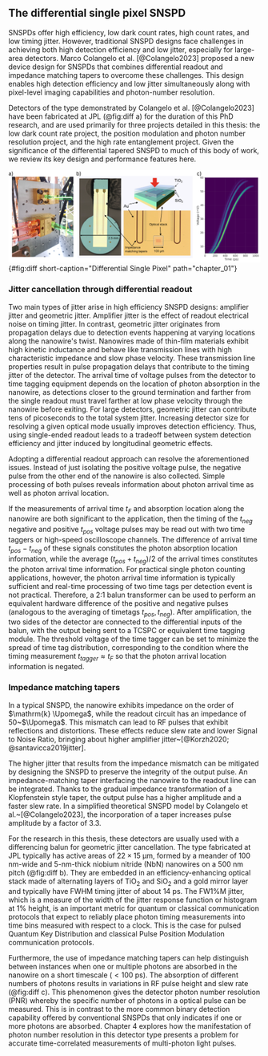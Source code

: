 ## The differential single pixel SNSPD

SNSPDs offer high efficiency, low dark count rates, high count rates, and low timing jitter. However, traditional SNSPD designs face challenges in achieving both high detection efficiency and low jitter, especially for large-area detectors. Marco Colangelo et al. [@Colangelo2023] proposed a new device design for SNSPDs that combines differential readout and impedance matching tapers to overcome these challenges. This design enables high detection efficiency and low jitter simultaneously along with pixel-level imaging capabilities and photon-number resolution.

Detectors of the type demonstrated by Colangelo et al. [@Colangelo2023] have been fabricated at JPL (@fig:diff a) for the duration of this PhD research, and are used primarily for three projects detailed in this thesis: the low dark count rate project, the position modulation and photon number resolution project, and the high rate entanglement project. Given the significance of the differential tapered SNSPD to much of this body of work, we review its key design and performance features here. 

![**Differential single pixel** a) Two packaged differential single pixel detectors. Coupled fibers highlighted in green, differential SMA readout highlighted in red b) Magnified images of the detector's lollipop-shaped wafer, highlighting where the tapers and efficiency-enhancing optical stack are located c) Integrated 2D histogram showing different heights and shapes of RF pulse rising edge in response to incident multi-photon optical pulses.](./figs/diff_light.png){#fig:diff short-caption="Differential Single Pixel" path="chapter_01"}

### Jitter cancellation through differential readout

Two main types of jitter arise in high efficiency SNSPD designs: amplifier jitter and geometric jitter. Amplifier jitter is the effect of readout electrical noise on timing jitter. In contrast, geometric jitter originates from propagation delays due to detection events happening at varying locations along the nanowire's twist. Nanowires made of thin-film materials exhibit high kinetic inductance and behave like transmission lines with high characteristic impedance and slow phase velocity. These transmission line properties result in pulse propagation delays that contribute to the timing jitter of the detector.  The arrival time of voltage pulses from the detector to time tagging equipment depends on the location of photon absorption in the nanowire, as detections closer to the ground termination and farther from the single readout must travel farther at low phase velocity through the nanowire before exiting. For large detectors, geometric jitter can contribute tens of picoseconds to the total system jitter. Increasing detector size for resolving a given optical mode usually improves detection efficiency. Thus, using single-ended readout leads to a tradeoff between system detection efficiency and jitter induced by longitudinal geometric effects.

Adopting a differential readout approach can resolve the aforementioned issues. Instead of just isolating the positive voltage pulse, the negative pulse from the other end of the nanowire is also collected. Simple processing of both pulses reveals information about photon arrival time as well as photon arrival location. 

If the measurements of arrival time $t_F$ and absorption location along the nanowire are both significant to the application, then the timing of the  $t_{neg}$ negative and positive $t_{pos}$ voltage pulses may be read out with two time taggers or high-speed oscilloscope channels. The difference of arrival time $t_{pos} - t_{neg}$ of these signals constitutes the photon absorption location information, while the average $(t_{pos} + t_{neg})/2$ of the arrival times constitutes the photon arrival time information. For practical single photon counting applications, however, the photon arrival time information is typically sufficient and real-time processing of two time tags per detection event is not practical. Therefore, a 2:1 balun transformer can be used to perform an equivalent hardware difference of the positive and negative pulses (analogous to the averaging of timetags $t_{pos}, t_{neg}$). After amplification, the two sides of the detector are connected to the differential inputs of the balun, with the output being sent to a TCSPC or equivalent time tagging module. The threshold voltage of the time tagger can be set to minimize the spread of time tag distribution, corresponding to the condition where the timing measurement $t_{tagger} \approx t_F$ so that the photon arrival location information is negated. 

### Impedance matching tapers

In a typical SNSPD, the nanowire exhibits impedance on the order of $\mathrm{k} \Upomega$, while the readout circuit has an impedance of 50~$\Upomega$. This mismatch can lead to RF pulses that exhibit reflections and distortions. These effects reduce slew rate and lower Signal to Noise Ratio, bringing about higher amplifier jitter~[@Korzh2020; @santavicca2019jitter].

The higher jitter that results from the impedance mismatch can be mitigated by designing the SNSPD to preserve the integrity of the output pulse. An impedance-matching taper interfacing the nanowire to the readout line can be integrated. Thanks to the gradual impedance transformation of a Klopfenstein style taper, the output pulse has a higher amplitude and a faster slew rate. In a simplified theoretical SNSPD model by Colangelo et al.~[@Colangelo2023], the incorporation of a taper increases pulse amplitude by a factor of 3.3. 

For the research in this thesis, these detectors are usually used with a differencing balun for geometric jitter cancellation. The type fabricated at JPL  typically has active areas of $22 \times 15  \ \mathrm{\upmu m}$, formed by a meander of 100 nm-wide and 5-nm-thick niobium nitride (NbN) nanowires on a 500 nm pitch (@fig:diff b). They are embedded in an efficiency-enhancing optical stack made of alternating layers of TiO$_2$ and SiO$_2$ and a gold mirror layer and typically have FWHM timing jitter of about 14 ps. The FW1%M jitter, which is a measure of the width of the jitter response function or histogram at 1% height, is an important metric for quantum or classical communication protocols that expect to reliably place photon timing measurements into time bins measured with respect to a clock. This is the case for pulsed Quantum Key Distribution and classical Pulse Position Modulation communication protocols. 

Furthermore, the use of impedance matching tapers can help distinguish between instances when one or multiple photons are absorbed in the nanowire on a short timescale ($< 100~\mathrm{ps}$). The absorption of different numbers of photons results in variations in RF pulse height and slew rate (@fig:diff c). This phenomenon gives the detector photon number resolution (PNR) whereby the specific number of photons in a optical pulse can be measured. This is in contrast to the more common binary detection capability offered by conventional SNSPDs that only indicates if one or more photons are absorbed. Chapter 4 explores how the manifestation of photon number resolution in this detector type presents a problem for accurate time-correlated measurements of multi-photon light pulses. 




